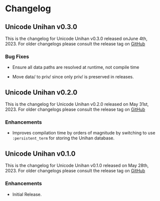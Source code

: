 # Changelog

## Unicode Unihan v0.3.0

This is the changelog for Unicode Unihan v0.3.0 released onJune 4th, 2023.  For older changelogs please consult the release tag on [GitHub](https://github.com/elixir-unicode/unicode_unihan/tags)

### Bug Fixes

* Ensure all data paths are resolved at runtime, not compile time

* Move data/ to priv/ since only priv/ is preserved in releases.

## Unicode Unihan v0.2.0

This is the changelog for Unicode Unihan v0.2.0 released on May 31st, 2023.  For older changelogs please consult the release tag on [GitHub](https://github.com/elixir-unicode/unicode_unihan/tags)

### Enhancements 

* Improves compilation time by orders of magnitude by switching to use `:persistent_term` for storing the Unihan database.

## Unicode Unihan v0.1.0

This is the changelog for Unicode Unihan v0.1.0 released on May 28th, 2023.  For older changelogs please consult the release tag on [GitHub](https://github.com/elixir-unicode/unicode_unihan/tags)

### Enhancements 

* Initial Release.


